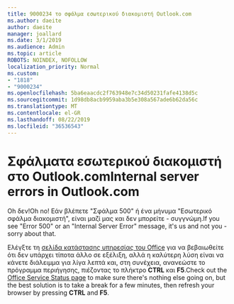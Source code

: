 ```yaml
---
title: 9000234 το σφάλμα εσωτερικού διακομιστή Outlook.com
ms.author: daeite
author: daeite
manager: joallard
ms.date: 3/1/2019
ms.audience: Admin
ms.topic: article
ROBOTS: NOINDEX, NOFOLLOW
localization_priority: Normal
ms.custom:
- "1818"
- "9000234"
ms.openlocfilehash: 5ba6eaacdc2f763948e7c34d50231fafe4138d5c
ms.sourcegitcommit: 1d98db8acb9959aba3b5e308a567ade6b62da56c
ms.translationtype: MT
ms.contentlocale: el-GR
ms.lasthandoff: 08/22/2019
ms.locfileid: "36536543"
---
```

# <a name="internal-server-errors-in-outlookcom"></a><span data-ttu-id="13945-102">Σφάλματα εσωτερικού διακομιστή στο Outlook.com</span><span class="sxs-lookup"><span data-stu-id="13945-102">Internal server errors in Outlook.com</span></span>

<span data-ttu-id="13945-103">Oh δεν!</span><span class="sxs-lookup"><span data-stu-id="13945-103">Oh no!</span></span> <span data-ttu-id="13945-104">Εάν βλέπετε "Σφάλμα 500" ή ένα μήνυμα "Εσωτερικό σφάλμα διακομιστή", είναι μαζί μας και δεν μπορείτε - συγγνώμη.</span><span class="sxs-lookup"><span data-stu-id="13945-104">If you see "Error 500" or an "Internal Server Error" message, it's us and not you - sorry about that.</span></span>

<span data-ttu-id="13945-105">Ελέγξτε τη [σελίδα κατάστασης υπηρεσίας του Office](https://portal.office.com/servicestatus) για να βεβαιωθείτε ότι δεν υπάρχει τίποτα άλλο σε εξέλιξη, αλλά η καλύτερη λύση είναι να κάνετε διάλειμμα για λίγα λεπτά και, στη συνέχεια, ανανεώστε το πρόγραμμα περιήγησης, πιέζοντας το πλήκτρο **CTRL** και **F5**.</span><span class="sxs-lookup"><span data-stu-id="13945-105">Check out the [Office Service Status page](https://portal.office.com/servicestatus) to make sure there's nothing else going on, but the best solution is to take a break for a few minutes, then refresh your browser by pressing **CTRL** and **F5**.</span></span>